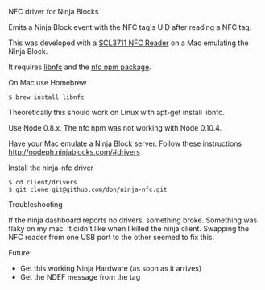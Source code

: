 NFC driver for Ninja Blocks

Emits a Ninja Block event with the NFC tag's UID after reading a NFC tag.

This was developed with a [SCL3711 NFC Reader](http://www.identivenfc.com/en/nfc-readers/contactless-mobile-reader-scl3711.htm) on a Mac emulating the Ninja Block.

It requires [libnfc](http://nfc-tools.org/) and the [nfc npm package](https://npmjs.org/package/nfc).

On Mac use Homebrew

    $ brew install libnfc

Theoretically this should work on Linux with apt-get install libnfc.

Use Node 0.8.x.  The nfc npm was not working with Node 0.10.4.

Have your Mac emulate a Ninja Block server. Follow these instructions http://nodeph.ninjablocks.com/#drivers

Install the ninja-nfc driver

    $ cd client/drivers
    $ git clone git@github.com/don/ninja-nfc.git

Troubleshooting

If the ninja dashboard reports no drivers, something broke.  Something was flaky on my mac. It didn't like when I killed the ninja client. Swapping the NFC reader from one USB port to the other seemed to fix this.

Future:
 * Get this working Ninja Hardware (as soon as it arrives)
 * Get the NDEF message from the tag
